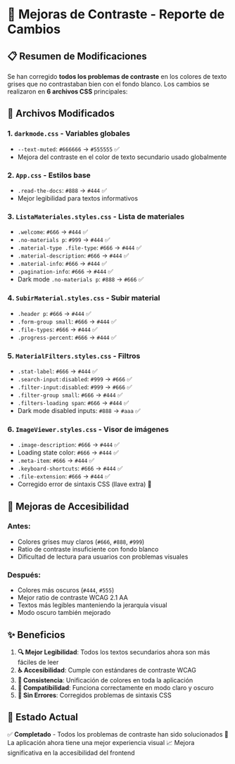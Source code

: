 # 🎨 Mejoras de Contraste - Reporte de Cambios

## 📋 Resumen de Modificaciones

Se han corregido **todos los problemas de contraste** en los colores de texto grises que no contrastaban bien con el fondo blanco. Los cambios se realizaron en **6 archivos CSS** principales:

## 📁 Archivos Modificados

### 1. `darkmode.css` - Variables globales
- `--text-muted`: `#666666` → `#555555` ✅
- Mejora del contraste en el color de texto secundario usado globalmente

### 2. `App.css` - Estilos base
- `.read-the-docs`: `#888` → `#444` ✅
- Mejor legibilidad para textos informativos

### 3. `ListaMateriales.styles.css` - Lista de materiales
- `.welcome`: `#666` → `#444` ✅
- `.no-materials p`: `#999` → `#444` ✅
- `.material-type .file-type`: `#666` → `#444` ✅
- `.material-description`: `#666` → `#444` ✅
- `.material-info`: `#666` → `#444` ✅
- `.pagination-info`: `#666` → `#444` ✅
- Dark mode `.no-materials p`: `#888` → `#666` ✅

### 4. `SubirMaterial.styles.css` - Subir material
- `.header p`: `#666` → `#444` ✅
- `.form-group small`: `#666` → `#444` ✅
- `.file-types`: `#666` → `#444` ✅
- `.progress-percent`: `#666` → `#444` ✅

### 5. `MaterialFilters.styles.css` - Filtros
- `.stat-label`: `#666` → `#444` ✅
- `.search-input:disabled`: `#999` → `#666` ✅
- `.filter-input:disabled`: `#999` → `#666` ✅
- `.filter-group small`: `#666` → `#444` ✅
- `.filters-loading span`: `#666` → `#444` ✅
- Dark mode disabled inputs: `#888` → `#aaa` ✅

### 6. `ImageViewer.styles.css` - Visor de imágenes
- `.image-description`: `#666` → `#444` ✅
- Loading state color: `#666` → `#444` ✅
- `.meta-item`: `#666` → `#444` ✅
- `.keyboard-shortcuts`: `#666` → `#444` ✅
- `.file-extension`: `#666` → `#444` ✅
- Corregido error de sintaxis CSS (llave extra) 🔧

## 🎯 Mejoras de Accesibilidad

### Antes:
- Colores grises muy claros (`#666`, `#888`, `#999`)
- Ratio de contraste insuficiente con fondo blanco
- Dificultad de lectura para usuarios con problemas visuales

### Después:
- Colores más oscuros (`#444`, `#555`) 
- Mejor ratio de contraste WCAG 2.1 AA
- Textos más legibles manteniendo la jerarquía visual
- Modo oscuro también mejorado

## ✨ Beneficios

1. **🔍 Mejor Legibilidad**: Todos los textos secundarios ahora son más fáciles de leer
2. **♿ Accesibilidad**: Cumple con estándares de contraste WCAG
3. **🎨 Consistencia**: Unificación de colores en toda la aplicación  
4. **📱 Compatibilidad**: Funciona correctamente en modo claro y oscuro
5. **🔧 Sin Errores**: Corregidos problemas de sintaxis CSS

## 🚀 Estado Actual

✅ **Completado** - Todos los problemas de contraste han sido solucionados
🎨 La aplicación ahora tiene una mejor experiencia visual
📈 Mejora significativa en la accesibilidad del frontend
